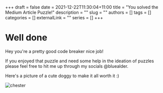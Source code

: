 +++ 
draft = false
date = 2021-12-22T11:30:04+11:00
title = "You solved the Medium Article Puzzle!"
description = ""
slug = ""
authors = []
tags = []
categories = []
externalLink = ""
series = []
+++


# Well done

Hey you're a pretty good code breaker nice job!

If you enjoyed that puzzle and need some help in the ideation of puzzles please feel free to hit me up through my socials @bluealder.

Here's a picture of a cute doggy to make it all worth it :)

<!-- <img src="images/chester.png" width="200"> -->

![chester](/images/chester.png)
